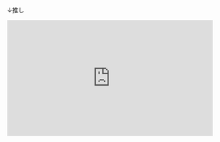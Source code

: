↓推し
<iframe src="https://twitcasting.tv/ykxxno/embeddedplayer/live?auto_play=false&default_mute=true" width="480px" height="270px" frameborder="0" allowfullscreen></iframe>
